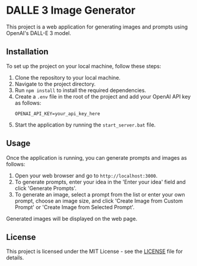 # DALLE 3 Image Generator

This project is a web application for generating images and prompts using OpenAI's DALL-E 3 model.

## Installation

To set up the project on your local machine, follow these steps:

1. Clone the repository to your local machine.
2. Navigate to the project directory.
3. Run `npm install` to install the required dependencies.
4. Create a `.env` file in the root of the project and add your OpenAI API key as follows:
   ```
   OPENAI_API_KEY=your_api_key_here
   ```
5. Start the application by running the `start_server.bat` file.

## Usage

Once the application is running, you can generate prompts and images as follows:

1. Open your web browser and go to `http://localhost:3000`.
2. To generate prompts, enter your idea in the 'Enter your idea' field and click 'Generate Prompts'.
3. To generate an image, select a prompt from the list or enter your own prompt, choose an image size, and click 'Create Image from Custom Prompt' or 'Create Image from Selected Prompt'.

Generated images will be displayed on the web page.

## License

This project is licensed under the MIT License - see the [LICENSE](LICENSE) file for details.